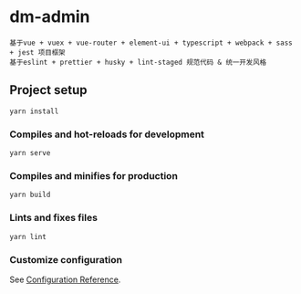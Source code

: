 # dm-admin

```
基于vue + vuex + vue-router + element-ui + typescript + webpack + sass + jest 项目框架
基于eslint + prettier + husky + lint-staged 规范代码 & 统一开发风格
```

## Project setup

```
yarn install
```

### Compiles and hot-reloads for development

```
yarn serve
```

### Compiles and minifies for production

```
yarn build
```

### Lints and fixes files

```
yarn lint
```

### Customize configuration

See [Configuration Reference](https://cli.vuejs.org/config/).

